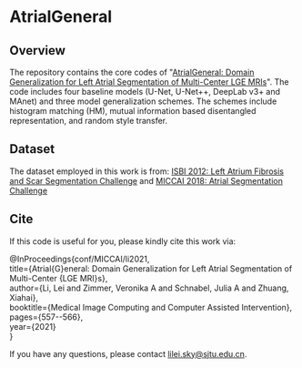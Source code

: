 # AtrialGeneral

## Overview
The repository contains the core codes of "[AtrialGeneral: Domain Generalization for Left Atrial Segmentation of Multi-Center LGE MRIs](https://link.springer.com/chapter/10.1007/978-3-030-87231-1_54)".
The code includes four baseline models (U-Net, U-Net++, DeepLab v3+ and MAnet) and three model generalization schemes.
The schemes include histogram matching (HM), mutual information based disentangled representation, and random style transfer.

## Dataset
The dataset employed in this work is from:
[ISBI 2012: Left Atrium Fibrosis and Scar Segmentation Challenge](http://atriaseg2018.cardiacatlas.org/) and
[MICCAI 2018: Atrial Segmentation Challenge](http://www.cardiacatlas.org/challenges/left-atrium-fibrosis-and-scar-segmentation-challenge/)

## Cite
If this code is useful for you, please kindly cite this work via:

@InProceedings{conf/MICCAI/li2021,  
  title={Atrial{G}eneral: Domain Generalization for Left Atrial Segmentation of Multi-Center {LGE MRI}s},  
  author={Li, Lei and Zimmer, Veronika A and Schnabel, Julia A and Zhuang, Xiahai},     
  booktitle={Medical Image Computing and Computer Assisted Intervention},   
  pages={557--566},  
  year={2021}  
}  

If you have any questions, please contact lilei.sky@sjtu.edu.cn.
